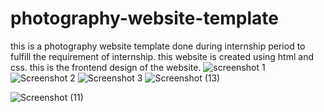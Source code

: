 # photography-website-template
this is a photography website template done during internship period to fulfill the requirement of internship.
this website is created using html and css.
this is the frontend design of the website.
![screenshot 1](https://user-images.githubusercontent.com/91837853/190845830-dadd43fb-af62-4641-9788-66a7001fff1b.png)
![Screenshot 2](https://user-images.githubusercontent.com/91837853/190845840-960cc20f-caf5-4799-bb66-e4a4c55aacb3.png)
![Screenshot 3](https://user-images.githubusercontent.com/91837853/190845819-0e94cf0b-85cb-4704-9381-5dfcffd8c9ec.png)
![Screenshot (13)](https://user-images.githubusercontent.com/91837853/190846751-c5736615-ce86-4c1c-bd53-7c9efe508773.png)

![Screenshot (11)](https://user-images.githubusercontent.com/91837853/190846427-78336597-1458-48bf-9c24-bb1596632e87.png)



